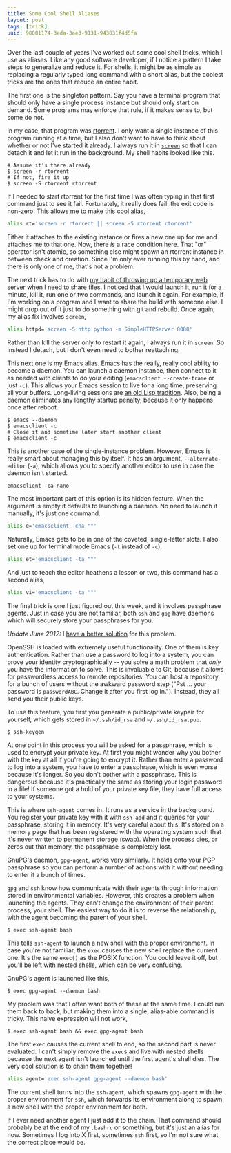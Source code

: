 ```yaml
---
title: Some Cool Shell Aliases
layout: post
tags: [trick]
uuid: 98001174-3eda-3ae3-9131-943831f4d5fa
---
```


Over the last couple of years I've worked out some cool shell tricks,
which I use as aliases. Like any good software developer, if I notice
a pattern I take steps to generalize and reduce it. For shells, it
might be as simple as replacing a regularly typed long command with a
short alias, but the coolest tricks are the ones that reduce an entire
habit.

The first one is the singleton pattern. Say you have a terminal
program that should only have a single process instance but should
only start on demand. Some programs may enforce that rule, if it makes
sense to, but some do not.

In my case, that program was
[rtorrent](http://libtorrent.rakshasa.no/). I only want a single
instance of this program running at a time, but I also don't want to
have to think about whether or not I've started it already. I always
run it in [`screen`](/blog/2009/03/05/) so that I can detach it and
let it run in the background. My shell habits looked like this.

    # Assume it's there already
    $ screen -r rtorrent
    # If not, fire it up
    $ screen -S rtorrent rtorrent

If I needed to start rtorrent for the first time I was often typing in
that first command just to see it fail. Fortunately, it really does
fail: the exit code is non-zero. This allows me to make this cool
alias,

~~~bash
alias rt='screen -r rtorrent || screen -S rtorrent rtorrent'
~~~

Either it attaches to the existing instance or fires a new one up for
me and attaches me to that one. Now, there *is* a race condition
here. That "or" operator isn't atomic, so something else might spawn
an rtorrent instance in between check and creation. Since I'm only ever
running this by hand, and there is only one of me, that's not a problem.

The next trick has to do with
[my habit of throwing up a temporary web server](/blog/2010/09/21/)
when I need to share files. I noticed that I would launch it, run it
for a minute, kill it, run one or two commands, and launch it
again. For example, if I'm working on a program and I want to share
the build with someone else. I might drop out of it just to do
something with git and rebuild. Once again, my alias fix involves
`screen`,

~~~bash
alias httpd='screen -S http python -m SimpleHTTPServer 8080'
~~~

Rather than kill the server only to restart it again, I always run it
in `screen`. So instead I detach, but I don't even need to bother
reattaching.

This next one is my Emacs alias. Emacs has the really, really cool
ability to become a daemon. You can launch a daemon instance, then
connect to it as needed with clients to do your editing (`emacsclient
--create-frame` or just `-c`). This allows your Emacs session to live
for a long time, preserving all your buffers. Long-living sessions are
[an old Lisp tradition](/blog/2011/01/30/). Also, being a daemon
eliminates any lengthy startup penalty, because it only happens once
after reboot.

    $ emacs --daemon
    $ emacsclient -c
    # Close it and sometime later start another client
    $ emacsclient -c

This is another case of the single-instance problem. However, Emacs is
really smart about managing this by itself. It has an argument,
`--alternate-editor` (`-a`), which allows you to specify another
editor to use in case the daemon isn't started.

    emacsclient -ca nano

The most important part of this option is its hidden feature. When the
argument is empty it defaults to launching a daemon. No need to launch
it manually, it's just one command.

~~~bash
alias e='emacsclient -cna ""'
~~~

Naturally, Emacs gets to be in one of the coveted, single-letter
slots. I also set one up for terminal mode Emacs (`-t` instead of
`-c`),

~~~bash
alias et='emacsclient -ta ""'
~~~

And just to teach the editor heathens a lesson or two, this command
has a second alias,

~~~bash
alias vi='emacsclient -ta ""'
~~~

The final trick is one I just figured out this week, and it involves
passphrase agents. Just in case you are not familiar, both `ssh` and
`gpg` have daemons which will securely store your passphrases for
you.

*Update June 2012:* I [have a better solution](/blog/2012/06/08/) for
this problem.

OpenSSH is loaded with extremely useful functionality. One of them is
key authentication. Rather than use a password to log into a system,
you can prove your identity cryptographically -- you solve a math
problem that *only* you have the information to solve. This is
invaluable to Git, because it allows for passwordless access to remote
repositories. You can host a repository for a bunch of users without
the awkward password step ("Pst ... your password is
`passwordABC`. Change it after you first log in."). Instead, they all
send you their public keys.

To use this feature, you first you generate a public/private keypair
for yourself, which gets stored in `~/.ssh/id_rsa` and
`~/.ssh/id_rsa.pub`.

    $ ssh-keygen

At one point in this process you will be asked for a passphrase, which
is used to encrypt your private key. At first you might wonder why you
bother with the key at all if you're going to encrypt it. Rather than
enter a password to log into a system, you have to enter a passphrase,
which is even worse because it's longer. So you don't bother with a
passphrase. This is dangerous because it's practically the same as
storing your login password in a file! If someone got a hold of your
private key file, they have full access to your systems.

This is where `ssh-agent` comes in. It runs as a service in the
background. You register your private key with it with `ssh-add` and
it queries for your passphrase, storing it in memory. It's very
careful about this. It's stored on a memory page that has been
registered with the operating system such that it's never written to
permanent storage (swap). When the process dies, or zeros out that
memory, the passphrase is completely lost.

GnuPG's daemon, `gpg-agent`, works very similarly. It holds onto your
PGP passphrase so you can perform a number of actions with it without
needing to enter it a bunch of times.

`gpg` and `ssh` know how communicate with their agents through
information stored in environmental variables. However, this creates a
problem when launching the agents. They can't change the environment
of their parent process, your shell. The easiest way to do it is to
reverse the relationship, with the agent becoming the parent of your
shell.

    $ exec ssh-agent bash

This tells `ssh-agent` to launch a new shell with the proper
environment. In case you're not familiar, the `exec` causes the new
shell replace the current one. It's the same `exec()` as the POSIX
function. You could leave it off, but you'll be left with nested
shells, which can be very confusing.

GnuPG's agent is launched like this,

    $ exec gpg-agent --daemon bash

My problem was that I often want both of these at the same time. I
could run them back to back, but making them into a single, alias-able
command is tricky. This naive expression will not work,

    $ exec ssh-agent bash && exec gpg-agent bash

The first `exec` causes the current shell to end, so the second part
is never evaluated. I can't simply remove the `exec`s and live with
nested shells because the next agent isn't launched until the first
agent's shell dies. The very cool solution is to chain them together!

~~~bash
alias agent='exec ssh-agent gpg-agent --daemon bash'
~~~

The current shell turns into the `ssh-agent`, which spawns `gpg-agent`
with the proper environment for `ssh`, which forwards its environment
along to spawn a new shell with the proper environment for both.

If I ever need another agent I just add it to the chain. That command
should probably be at the end of my `.bashrc` or something, but it's
just an alias for now. Sometimes I log into X first, sometimes `ssh`
first, so I'm not sure what the correct place would be.
